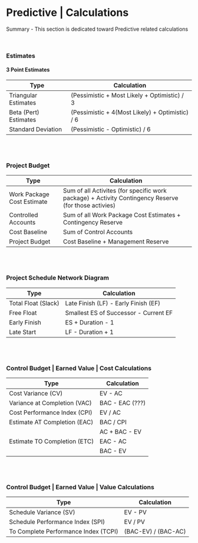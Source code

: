 # Predictive | Calculations

Summary - This section is dedicated toward Predictive related calculations

<br>

### Estimates

#### 3 Point Estimates

| Type                  | Calculation                                     |
| --------------------- | ----------------------------------------------- |
| Triangular Estimates  | (Pessimistic + Most Likely + Optimistic) / 3    |
| Beta (Pert) Estimates | (Pessimistic + 4(Most Likely) + Optimistic) / 6 |
| Standard Deviation    | (Pessimistic - Optimistic) / 6                  |

<br><br>

### Project Budget

| Type                       | Calculation                                                                                          |
| -------------------------- | ---------------------------------------------------------------------------------------------------- |
| Work Package Cost Estimate | Sum of all Activites (for specific work package) + Activity Contingency Reserve (for those activies) |
| Controlled Accounts        | Sum of all Work Package Cost Estimates + Contingency Reserve                                         |
| Cost Baseline              | Sum of Control Accounts                                                                              |
| Project Budget             | Cost Baseline + Management Reserve                                                                   |

<br><br>

### Project Schedule Network Diagram

| Type                | Calculation                           |
| ------------------- | ------------------------------------- |
| Total Float (Slack) | Late Finish (LF) - Early Finish (EF)  |
| Free Float          | Smallest ES of Successor - Current EF |
| Early Finish        | ES + Duration - 1                     |
| Late Start          | LF - Duration + 1                     |

<br><br>

### Control Budget | Earned Value | Cost Calculations

| Type                         | Calculation     |
| ---------------------------- | --------------- |
| Cost Variance (CV)           | EV - AC         |
| Variance at Completion (VAC) | BAC - EAC (???) |
| Cost Performance Index (CPI) | EV / AC         |
| Estimate AT Completion (EAC) | BAC / CPI       |
|                              | AC + BAC - EV   |
| Estimate TO Completion (ETC) | EAC - AC        |
|                              | BAC - EV        |

<br><br>

### Control Budget | Earned Value | Value Calculations

| Type                                 | Calculation         |
| ------------------------------------ | ------------------- |
| Schedule Variance (SV)               | EV - PV             |
| Schedule Performance Index (SPI)     | EV / PV             |
| To Complete Performance Index (TCPI) | (BAC-EV) / (BAC-AC) |

